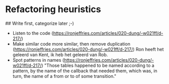 # Refactoring heuristics

## Write first, categorize later ;-)

- Listen to the code
(https://ronjeffries.com/articles/020-dung/-w021ff/d-217/) 
- Make similar code more similar, then remove duplication
  (https://ronjeffries.com/articles/020-dung/-w021ff/d-217/) Ron heeft het geleerd van Kent, ik heb het geleerd van Rob.
- Spot patterns in names
(https://ronjeffries.com/articles/020-dung/-w021ff/d-217/)
  "Those tables happened to be named according to a pattern, by the name of the callback that needed them, which was, in turn, the name of a from or to of some transition."
